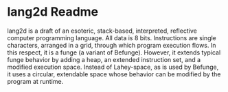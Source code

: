 lang2d Readme
=============

lang2d is a draft of an esoteric, stack-based, interpreted, reflective computer programming language. All data is 8 bits. Instructions are single characters, arranged in a grid, through which program execution flows. In this respect, it is a funge (a variant of Befunge). However, it extends typical funge behavior by adding a heap, an extended instruction set, and a modified execution space. Instead of Lahey-space, as is used by Befunge, it uses a circular, extendable space whose behavior can be modified by the program at runtime. 
